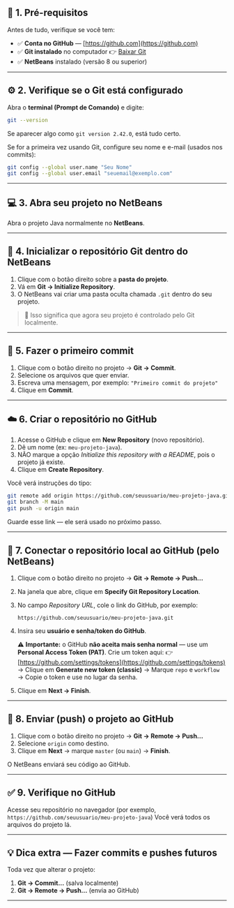 ## 🧩 **1. Pré-requisitos**

Antes de tudo, verifique se você tem:

* ✅ **Conta no GitHub** — [https://github.com](https://github.com)
* ✅ **Git instalado** no computador
  👉 [Baixar Git](https://git-scm.com/downloads)
* ✅ **NetBeans** instalado (versão 8 ou superior)

---

## ⚙️ **2. Verifique se o Git está configurado**

Abra o **terminal (Prompt de Comando)** e digite:

```bash
git --version
```

Se aparecer algo como `git version 2.42.0`, está tudo certo.

Se for a primeira vez usando Git, configure seu nome e e-mail (usados nos commits):

```bash
git config --global user.name "Seu Nome"
git config --global user.email "seuemail@exemplo.com"
```

---

## 💻 **3. Abra seu projeto no NetBeans**

Abra o projeto Java normalmente no **NetBeans**.

---

## 🌿 **4. Inicializar o repositório Git dentro do NetBeans**

1. Clique com o botão direito sobre a **pasta do projeto**.
2. Vá em **Git → Initialize Repository**.
3. O NetBeans vai criar uma pasta oculta chamada `.git` dentro do seu projeto.

> 🧠 Isso significa que agora seu projeto é controlado pelo Git localmente.

---

## 💾 **5. Fazer o primeiro commit**

1. Clique com o botão direito no projeto → **Git → Commit**.
2. Selecione os arquivos que quer enviar.
3. Escreva uma mensagem, por exemplo:
   `"Primeiro commit do projeto"`
4. Clique em **Commit**.

---

## ☁️ **6. Criar o repositório no GitHub**

1. Acesse o GitHub e clique em **New Repository** (novo repositório).
2. Dê um nome (ex: `meu-projeto-java`).
3. NÃO marque a opção *Initialize this repository with a README*, pois o projeto já existe.
4. Clique em **Create Repository**.

Você verá instruções do tipo:

```bash
git remote add origin https://github.com/seuusuario/meu-projeto-java.git
git branch -M main
git push -u origin main
```

Guarde esse link — ele será usado no próximo passo.

---

## 🔗 **7. Conectar o repositório local ao GitHub (pelo NetBeans)**

1. Clique com o botão direito no projeto → **Git → Remote → Push...**

2. Na janela que abre, clique em **Specify Git Repository Location**.

3. No campo *Repository URL*, cole o link do GitHub, por exemplo:

   ```
   https://github.com/seuusuario/meu-projeto-java.git
   ```

4. Insira seu **usuário e senha/token do GitHub**.

   ⚠️ **Importante:** o GitHub **não aceita mais senha normal** — use um **Personal Access Token (PAT)**.
   Crie um token aqui:
   👉 [https://github.com/settings/tokens](https://github.com/settings/tokens)
   → Clique em **Generate new token (classic)**
   → Marque `repo` e `workflow`
   → Copie o token e use no lugar da senha.

5. Clique em **Next → Finish**.

---

## 🚀 **8. Enviar (push) o projeto ao GitHub**

1. Clique com o botão direito no projeto → **Git → Remote → Push...**
2. Selecione `origin` como destino.
3. Clique em **Next** → marque `master` (ou `main`) → **Finish**.

O NetBeans enviará seu código ao GitHub.

---

## ✅ **9. Verifique no GitHub**

Acesse seu repositório no navegador (por exemplo,
`https://github.com/seuusuario/meu-projeto-java`)
Você verá todos os arquivos do projeto lá.

---

## 💡 Dica extra — Fazer commits e pushes futuros

Toda vez que alterar o projeto:

1. **Git → Commit...** (salva localmente)
2. **Git → Remote → Push...** (envia ao GitHub)

---
